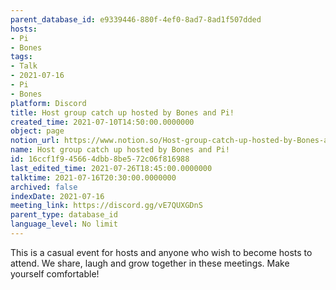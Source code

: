 ```yaml
---
parent_database_id: e9339446-880f-4ef0-8ad7-8ad1f507dded
hosts:
- Pi
- Bones
tags:
- Talk
- 2021-07-16
- Pi
- Bones
platform: Discord
title: Host group catch up hosted by Bones and Pi!
created_time: 2021-07-10T14:50:00.0000000
object: page
notion_url: https://www.notion.so/Host-group-catch-up-hosted-by-Bones-and-Pi-16ccf1f945664dbb8be572c06f816988
name: Host group catch up hosted by Bones and Pi!
id: 16ccf1f9-4566-4dbb-8be5-72c06f816988
last_edited_time: 2021-07-26T18:45:00.0000000
talktime: 2021-07-16T20:30:00.0000000
archived: false
indexDate: 2021-07-16
meeting_link: https://discord.gg/vE7QUXGDnS
parent_type: database_id
language_level: No limit
---
```


This is a casual event for hosts and anyone who wish to become hosts to attend.  We share, laugh and grow together in these meetings.  Make yourself comfortable!






